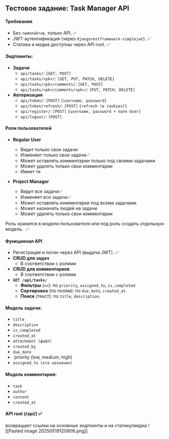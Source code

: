 ## Тестовое задание: Task Manager API
#### Требования
- Без `темплейтов`, только API. ✅
- JWT-аутентификация (через `djangorestframework-simplejwt`). ✅
- Статика и медиа доступны через API root. ✅

#### Эндпоинты:
- **Задачи**
	- `api/tasks/`: `[GET, POST]`
	- `api/tasks/<pk>/`: `[GET, PUT, PATCH, DELETE]`
	- `api/tasks/<pk>/comments/`: `[GET, POST]`
	- `api/tasks/<pk>/comments/<pk>/`: `[PUT, PATCH, DELETE]`
- **Авторизация**
	- `api/token/`: `[POST]` `{username, password}`
	- `api/token/refresh/`: `[POST]` `{refresh (в cookies)}`
	- `api/register/`: `[POST]` `{username, password + поля User}`
	- `api/logout/`: `[POST]`
#### Роли пользователей
- **Regular User**
	- Видит только свои задачи
	- Изменяет только свои задачи✅
	- Может оставлять комментарии только под своими задачами
	- Может удалять только свои комментарии
	- Имеет те

- **Project Manager**
	- Видит все задачи✅
	- Изменяет все задачи✅
	- Может оставлять комментарии под всеми задачами
	- Может назначать людей на задачи
	- Может удалять только свои комментарии

Роль хранится в модели пользователя или под роль создать отдельную модель.  ✅

#### Функционал API
- Регистрация и логин через API (выдача JWT). ✅
- **CRUD для задач**
	- В соответствии с ролями
- **CRUD для комментариев**
	- В соответствии с ролями
- **`GET /api/tasks/`**
	- **Фильтры** (`==`): по `priority`, `assigned_to`, `is_completed`.
	- **Сортировка** (по полям): по `due_date`, `created_at`.
	- **Поиск** (текст): по `title`, `description`.

#### Модель задачи:
- `title`
- `description`
- `is_completed`
- `created_at`
- `attachment (файл)`
- `created_by`
- `due_date`
- `priority (low, medium, high)
- `assigned_to (кто назначен)`
#### Модель комментария:
- `task`
- `author`
- `content`
- `created_at`
#### API root (/api/) ✅
возвращает ссылки на основные эндпоинты и на статику/медиа
![[Pasted image 20250519120906.png]]